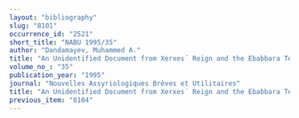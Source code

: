 ```yaml
---
layout: "bibliography"
slug: "8101"
occurrence_id: "2521"
short_title: "NABU 1995/35"
author: "Dandamayev, Muhammed A."
title: "An Unidentified Document from Xerxes´ Reign and the Ebabbara Temple"
volume_no_: "35"
publication_year: "1995"
journal: "Nouvelles Assyriologiques Brèves et Utilitaires"
title: "An Unidentified Document from Xerxes´ Reign and the Ebabbara Temple"
previous_item: "8104"
---
```

